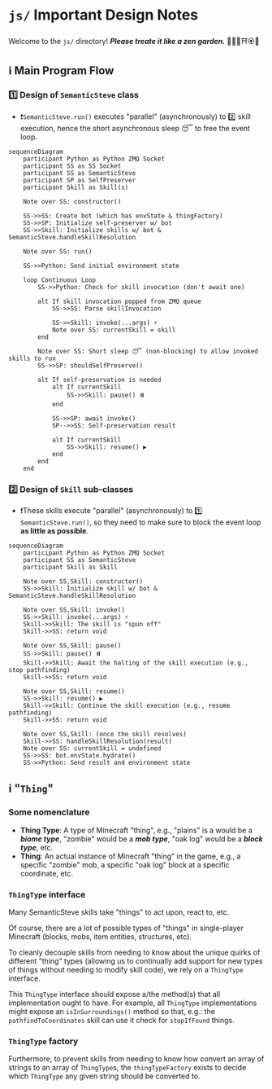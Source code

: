 # `js/` Important Design Notes

Welcome to the `js/` directory! **_Please treate it like a zen garden._** 🪷🧘‍♀️⛩️🏵🌿

## ℹ️ Main Program Flow

### 1️⃣ Design of `SemanticSteve` class

- ❗`SemanticSteve.run()` executes "parallel" (asynchronously) to 2️⃣ skill execution, hence the short asynchronous sleep 😴 to free the event loop.

```mermaid
sequenceDiagram
    participant Python as Python ZMQ Socket
    participant SS as SS Socket
    participant SS as SemanticSteve
    participant SP as SelfPreserver
    participant Skill as Skill(s)

    Note over SS: constructor()

    SS->>SS: Create bot (which has envState & thingFactory)
    SS->>SP: Initialize self-preserver w/ bot
    SS->>Skill: Initialize skills w/ bot & SemanticSteve.handleSkillResolution

    Note over SS: run()

    SS->>Python: Send initial environment state

    loop Continuous Loop
        SS->>Python: Check for skill invocation (don't await one)

        alt If skill invocation popped from ZMQ queue
            SS->>SS: Parse skillInvocation

            SS->>Skill: invoke(...args) ⚡
            Note over SS: currentSkill = skill
        end

        Note over SS: Short sleep 😴 (non-blocking) to allow invoked skills to run
        SS->>SP: shouldSelfPreserve()

        alt If self-preservation is needed
            alt If currentSkill
                SS->>Skill: pause() ⏸️
            end

            SS->>SP: await invoke()
            SP-->>SS: Self-preservation result

            alt If currentSkill
                SS->>Skill: resume() ▶️
            end
        end
    end
```

### 2️⃣ Design of `Skill` sub-classes

- ❗These skills execute "parallel" (asynchronously) to 1️⃣ `SemanticSteve.run()`, so they need to make sure to block the event loop **as little as possible**.

```mermaid
sequenceDiagram
    participant Python as Python ZMQ Socket
    participant SS as SemanticSteve
    participant Skill as Skill

    Note over SS,Skill: constructor()
    SS->>Skill: Initialize skill w/ bot & SemanticSteve.handleSkillResolution

    Note over SS,Skill: invoke()
    SS->>Skill: invoke(...args) ⚡
    Skill->>Skill: The skill is "spun off"
    Skill->>SS: return void

    Note over SS,Skill: pause()
    SS->>Skill: pause() ⏸️
    Skill->>Skill: Await the halting of the skill execution (e.g., stop pathfinding)
    Skill->>SS: return void

    Note over SS,Skill: resume()
    SS->>Skill: resume() ▶️
    Skill->>Skill: Continue the skill execution (e.g., resume pathfinding)
    Skill->>SS: return void

    Note over SS,Skill: (once the skill resolves)
    Skill->>SS: handleSkillResolution(result)
    Note over SS: currentSkill = undefined
    SS->>SS: bot.envState.hydrate()
    SS->>Python: Send result and environment state
```

## ℹ️ "`Thing`"

### Some nomenclature

- **Thing Type**: A type of Minecraft "thing", e.g., "plains" is a would be a **_biome type_**, "zombie" would be a **_mob type_**, "oak log" would be a **_block type_**, etc.
- **Thing**: An actual instance of Minecraft "thing" in the game, e.g., a specific "zombie" mob, a specific "oak log" block at a specific coordinate, etc.

### `ThingType` interface

Many SemanticSteve skills take "things" to act upon, react to, etc.

Of course, there are a lot of possible types of "things" in single-player Minecraft (blocks, mobs, item entities, structures, etc).

To cleanly decouple skills from needing to know about the unique quirks of different "thing" types (allowing us to continually add support for new types of things without needing to modify skill code), we rely on a `ThingType` interface.

This `ThingType` interface should expose a/the method(s) that all implementation ought to have. For example, all `ThingType` implementations might expose an `isInSurroundings()` method so that, e.g.: the `pathfindToCoordinates` skill can use it check for `stopIfFound` things.

### `ThingType` factory

Furthermore, to prevent skills from needing to know how convert an array of strings to an array of `ThingType`s, the `thingTypeFactory` exists to decide which `ThingType` any given string should be converted to.
